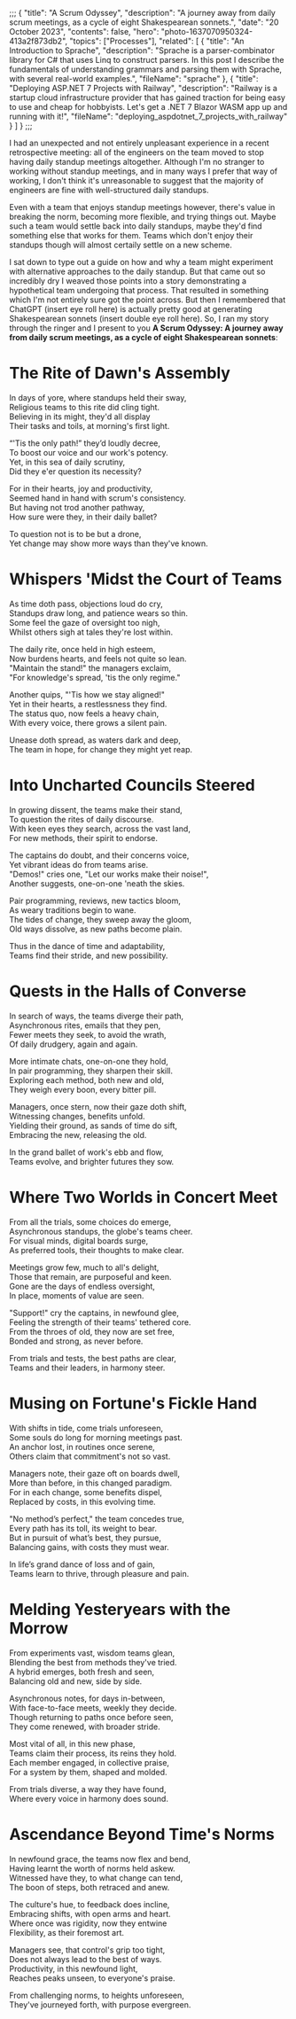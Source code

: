 ;;;
{
	"title": "A Scrum Odyssey",
	"description": "A journey away from daily scrum meetings, as a cycle of eight Shakespearean sonnets.",
	"date": "20 October 2023",
	"contents": false,
	"hero": "photo-1637070950324-413a2f873db2",
    "topics": ["Processes"],
    "related": [
		{ "title": "An Introduction to Sprache", "description": "Sprache is a parser-combinator library for C# that uses Linq to construct parsers. In this post I describe the fundamentals of understanding grammars and parsing them with Sprache, with several real-world examples.", "fileName": "sprache" },
        { "title": "Deploying ASP.NET 7 Projects with Railway", "description": "Railway is a startup cloud infrastructure provider that has gained traction for being easy to use and cheap for hobbyists. Let's get a .NET 7 Blazor WASM app up and running with it!", "fileName": "deploying_aspdotnet_7_projects_with_railway" }
    ]
}
;;;

I had an unexpected and not entirely unpleasant experience in a recent retrospective meeting: all of the engineers on the team moved to stop having daily standup meetings altogether. Although I'm no stranger to working without standup meetings, and in many ways I prefer that way of working, I don't think it's unreasonable to suggest that the majority of engineers are fine with well-structured daily standups.

Even with a team that enjoys standup meetings however, there's value in breaking the norm, becoming more flexible, and trying things out. Maybe such a team would settle back into daily standups, maybe they'd find something else that works for them. Teams which don't enjoy their standups though will almost certaily settle on a new scheme.

I sat down to type out a guide on how and why a team might experiment with alternative approaches to the daily standup. But that came out so incredibly dry I weaved those points into a story demonstrating a hypothetical team undergoing that process. That resulted in something which I'm not entirely sure got the point across. But then I remembered that ChatGPT (insert eye roll here) is actually pretty good at generating Shakespearean sonnets (insert double eye roll here). So, I ran my story through the ringer and I present to you **A Scrum Odyssey: A journey away from daily scrum meetings, as a cycle of eight Shakespearean sonnets**:

# The Rite of Dawn's Assembly

In days of yore, where standups held their sway,  
Religious teams to this rite did cling tight.  
Believing in its might, they'd all display  
Their tasks and toils, at morning's first light.

“'Tis the only path!” they’d loudly decree,  
To boost our voice and our work's potency.  
Yet, in this sea of daily scrutiny,  
Did they e'er question its necessity?

For in their hearts, joy and productivity,  
Seemed hand in hand with scrum's consistency.  
But having not trod another pathway,  
How sure were they, in their daily ballet?

To question not is to be but a drone,  
Yet change may show more ways than they've known.

# Whispers 'Midst the Court of Teams

As time doth pass, objections loud do cry,  
Standups draw long, and patience wears so thin.  
Some feel the gaze of oversight too nigh,  
Whilst others sigh at tales they're lost within.

The daily rite, once held in high esteem,  
Now burdens hearts, and feels not quite so lean.  
"Maintain the stand!" the managers exclaim,  
"For knowledge's spread, 'tis the only regime."

Another quips, "'Tis how we stay aligned!"  
Yet in their hearts, a restlessness they find.  
The status quo, now feels a heavy chain,  
With every voice, there grows a silent pain.

Unease doth spread, as waters dark and deep,  
The team in hope, for change they might yet reap.

# Into Uncharted Councils Steered

In growing dissent, the teams make their stand,  
To question the rites of daily discourse.  
With keen eyes they search, across the vast land,  
For new methods, their spirit to endorse.

The captains do doubt, and their concerns voice,  
Yet vibrant ideas do from teams arise.  
"Demos!" cries one, "Let our works make their noise!",  
Another suggests, one-on-one 'neath the skies.

Pair programming, reviews, new tactics bloom,  
As weary traditions begin to wane.  
The tides of change, they sweep away the gloom,  
Old ways dissolve, as new paths become plain.

Thus in the dance of time and adaptability,  
Teams find their stride, and new possibility.

# Quests in the Halls of Converse

In search of ways, the teams diverge their path,  
Asynchronous rites, emails that they pen,  
Fewer meets they seek, to avoid the wrath,  
Of daily drudgery, again and again.

More intimate chats, one-on-one they hold,  
In pair programming, they sharpen their skill.  
Exploring each method, both new and old,  
They weigh every boon, every bitter pill.

Managers, once stern, now their gaze doth shift,  
Witnessing changes, benefits unfold.  
Yielding their ground, as sands of time do sift,  
Embracing the new, releasing the old.

In the grand ballet of work's ebb and flow,  
Teams evolve, and brighter futures they sow.

# Where Two Worlds in Concert Meet

From all the trials, some choices do emerge,  
Asynchronous standups, the globe's teams cheer.  
For visual minds, digital boards surge,  
As preferred tools, their thoughts to make clear.

Meetings grow few, much to all's delight,  
Those that remain, are purposeful and keen.  
Gone are the days of endless oversight,  
In place, moments of value are seen.

"Support!" cry the captains, in newfound glee,  
Feeling the strength of their teams' tethered core.  
From the throes of old, they now are set free,  
Bonded and strong, as never before.

From trials and tests, the best paths are clear,  
Teams and their leaders, in harmony steer.

# Musing on Fortune's Fickle Hand

With shifts in tide, come trials unforeseen,  
Some souls do long for morning meetings past.  
An anchor lost, in routines once serene,  
Others claim that commitment's not so vast.

Managers note, their gaze oft on boards dwell,  
More than before, in this changed paradigm.  
For in each change, some benefits dispel,  
Replaced by costs, in this evolving time.

"No method’s perfect," the team concedes true,  
Every path has its toll, its weight to bear.  
But in pursuit of what’s best, they pursue,  
Balancing gains, with costs they must wear.

In life’s grand dance of loss and of gain,  
Teams learn to thrive, through pleasure and pain.

# Melding Yesteryears with the Morrow

From experiments vast, wisdom teams glean,  
Blending the best from methods they've tried.  
A hybrid emerges, both fresh and seen,  
Balancing old and new, side by side.

Asynchronous notes, for days in-between,  
With face-to-face meets, weekly they decide.  
Though returning to paths once before seen,  
They come renewed, with broader stride.

Most vital of all, in this new phase,  
Teams claim their process, its reins they hold.  
Each member engaged, in collective praise,  
For a system by them, shaped and molded.

From trials diverse, a way they have found,  
Where every voice in harmony does sound.

# Ascendance Beyond Time's Norms

In newfound grace, the teams now flex and bend,  
Having learnt the worth of norms held askew.  
Witnessed have they, to what change can tend,  
The boon of steps, both retraced and anew.

The culture's hue, to feedback does incline,  
Embracing shifts, with open arms and heart.  
Where once was rigidity, now they entwine  
Flexibility, as their foremost art.

Managers see, that control's grip too tight,  
Does not always lead to the best of ways.  
Productivity, in this newfound light,  
Reaches peaks unseen, to everyone's praise.

From challenging norms, to heights unforeseen,  
They've journeyed forth, with purpose evergreen.
